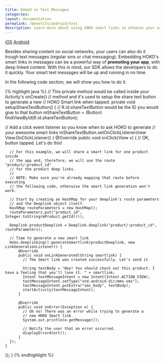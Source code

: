 ```yaml
---
title: Embed in Text Messages
categories:
layout: documentation
permalink: /benefits/android/text
description: Learn more about using HOKO smart links to enhance your user experience.
---
```


<a href="http://support.hokolinks.com/benefits/ios/text/" class="tab">iOS</a>
<a href="#" class="tab active">Android</a>

Besides sharing content on social networks, your users can also do it trough text messages (regular sms or chat messaging). Embedding HOKO's smart links in messages can be a powerful way of **promoting your app**, with deep linked content. With this in mind, our SDK allows the developers to do it quickly. Your smart text messages will be up and running in no time.

In the following code section, we will show you how to do it.

{% highlight java %}
// This private method would be called inside your Activity's onCreate()
// method and it's used to setup the share text button to generate a new
// HOKO Smart link when tapped.
private void setupShareTextButton() {
  // R.id.shareTextButton would be the ID you would give to that button
  mShareTextButton = (Button) findViewById(R.id.shareTextButton);

  // Add a click event listener so you know when to ask HOKO to generate
  // your awesome smart links
  mShareTextButton.setOnClickListener(new View.OnClickListener() {
    @Override
    public void onClick(View v) {
      // OK, button tapped. Let's do this!

      // For this example, we will share a smart link for one product inside
      // the app and, therefore, we will use the route "product/:product_id"
      // for the product deep links.
      //
      // NOTE: Make sure you're already mapping that route before executing
      // the following code, otherwise the smart link generation won't work.

      // Start by creating an HashMap for your deeplink's route parameters
      // and the Deeplink object itself.
      HashMap routeParameters = new HashMap();
      routeParameters.put("product_id", Integer.toString(mProduct.getId()));

      Deeplink productDeeplink = Deeplink.deeplink("product/:product_id", routeParameters);

      // Time to generate a new smart link
      Hoko.deeplinking().generateSmartlink(productDeeplink, new LinkGenerationListener() {
          @Override
          public void onLinkGenerated(String smartlink) {
            // The Smart link was created successfully. Let's send it

            String textBody = "Hey! You should check out this product. I have a feeling that you'll love it. " + smartlink;
            Intent textMessageIntent = new Intent(Intent.ACTION_VIEW);
            textMessageIntent.setType("vnd.android-dir/mms-sms");
            textMessageIntent.putExtra("sms_body", textBody);
            startActivity(textMessageIntent);
          }

          @Override
          public void onError(Exception e) {
            // Oh no! There was an error while trying to generate a
            // new HOKO Smart link.
            System.out.println(e.getMessage());

            // Notify the user that an error occurred.
            displayErrorAlert();
          }
      });
    }
  });
}
{% endhighlight %}
